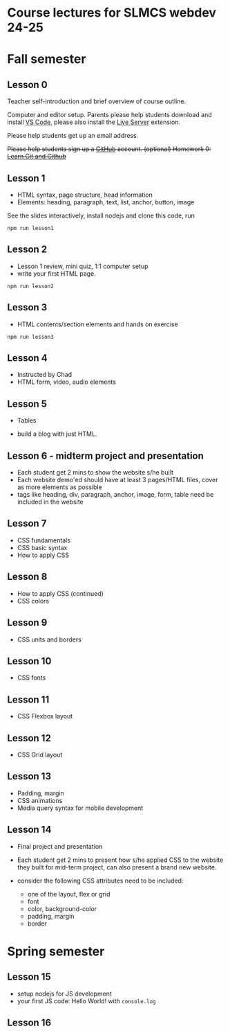 
# Course lectures for SLMCS webdev 24-25

# Fall semester

## Lesson 0

Teacher self-introduction and brief overview of course outline.

Computer and editor setup. Parents please help students download and install [VS Code](https://code.visualstudio.com/download), please also install the [Live Server](https://marketplace.visualstudio.com/items?itemName=ritwickdey.LiveServer) extension.


Please help students get up an email address.

<span style="text-decoration: line-through"> Please help students sign up a [GitHub](https://github.com/) account.
(optional) Homework 0: [Learn Git and Github](https://classroom.github.com/a/2jR2W7GG)
</span>

## Lesson 1

* HTML syntax, page structure, head information
* Elements: heading, paragraph, text, list, anchor, button, image

See the slides interactively, install nodejs and clone this code, run

```shell
npm run lesson1
```

## Lesson 2

* Lesson 1 review, mini quiz, 1:1 computer setup
* write your first HTML page.

```shell
npm run lesson2
```

## Lesson 3

* HTML contents/section elements and hands on exercise

```shell
npm run lesson3
```

## Lesson 4

* Instructed by Chad
* HTML form, video, audio elements

## Lesson 5

* Tables

* build a blog with just HTML.

## Lesson 6 - midterm project and presentation

* Each student get 2 mins to show the website s/he built
* Each website demo'ed should have at least 3 pages/HTML files, cover as more elements as possible
* tags like heading, div, paragraph, anchor, image, form, table need be included in the website

## Lesson 7

* CSS fundamentals
* CSS basic syntax
* How to apply CSS

## Lesson 8

* How to apply CSS (continued)
* CSS colors

## Lesson 9

* CSS units and borders

## Lesson 10

* CSS fonts

## Lesson 11

* CSS Flexbox layout

## Lesson 12

* CSS Grid layout

## Lesson 13

* Padding, margin
* CSS animations
* Media query syntax for mobile development

## Lesson 14

* Final project and presentation
* Each student get 2 mins to present how s/he applied CSS to the website they built for mid-term project, can also present a brand new website.
* consider the following CSS attributes need to be included:

    * one of the layout, flex or grid
    * font
    * color, background-color
    * padding, margin
    * border


# Spring semester

## Lesson 15

* setup nodejs for JS development
* your first JS code: Hello World! with `console.log`

## Lesson 16
